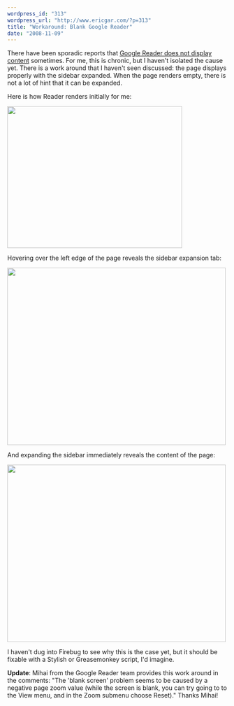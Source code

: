 ```yaml
---
wordpress_id: "313"
wordpress_url: "http://www.ericgar.com/?p=313"
title: "Workaround: Blank Google Reader"
date: "2008-11-09"
---
```

There have been sporadic reports that <a href="http://groups.google.com/group/google-reader-troubleshoot/browse_thread/thread/bed8a9e18092e450?pli=1">Google Reader does not display content</a> sometimes. For me, this is chronic, but I haven't isolated the cause yet. There is a work around that I haven't seen discussed: the page displays properly with the sidebar expanded. When the page renders empty, there is not a lot of hint that it can be expanded.

Here is how Reader renders initially for me:

<a href="/uploads/2008/11/blank_reader.png"><img src="/uploads/2008/11/blank_reader.png" alt="" title="blank_reader" width="400" height="324" class="alignnone size-full wp-image-314" /></a>

Hovering over the left edge of the page reveals the sidebar expansion tab:

<a href="/uploads/2008/11/blank_reader_bar.png"><img src="/uploads/2008/11/blank_reader_bar.png" alt="" title="blank_reader_bar" width="500" height="405" class="alignnone size-full wp-image-315" /></a>

And expanding the sidebar immediately reveals the content of the page:

<a href="/uploads/2008/11/nonblank_reader.png"><img src="/uploads/2008/11/nonblank_reader.png" alt="" title="nonblank_reader" width="500" height="405" class="alignnone size-full wp-image-316" /></a>

I haven't dug into Firebug to see why this is the case yet, but it should be fixable with a Stylish or Greasemonkey script, I'd imagine. 

<span><strong>Update</strong>: Mihai from the Google Reader team provides this work around in the comments: "The 'blank screen' problem seems to be caused by a negative page zoom value (while the screen is blank, you can try going to to the View menu, and in the Zoom submenu choose Reset)." Thanks Mihai!</span>
